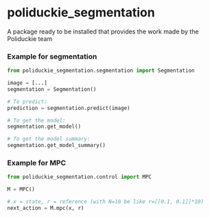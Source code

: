 # poliduckie_segmentation
A package ready to be installed that provides the work made by the Poliduckie team

### Example for segmentation
```python
from poliduckie_segmentation.segmentation import Segmentation

image = [...]
segmentation = Segmentation()

# To predict:
prediction = segmentation.predict(image)

# To get the model:
segmentation.get_model()

# To get the model summary:
segmentation.get_model_summary()

```

### Example for MPC
```python
from poliduckie_segmentation.control import MPC

M = MPC()

# x = state, r = reference (with N=10 be like r=[[0.1, 0.1]]*10)
next_action = M.mpc(x, r)

```
